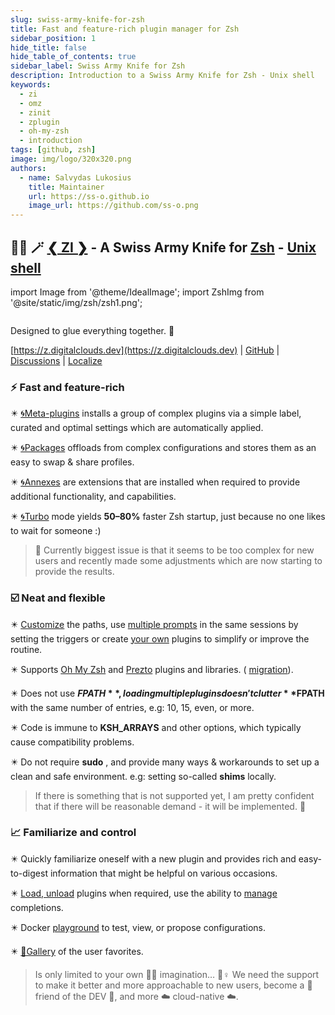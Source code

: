```yaml
---
slug: swiss-army-knife-for-zsh
title: Fast and feature-rich plugin manager for Zsh
sidebar_position: 1
hide_title: false
hide_table_of_contents: true
sidebar_label: Swiss Army Knife for Zsh
description: Introduction to a Swiss Army Knife for Zsh - Unix shell
keywords:
  - zi
  - omz
  - zinit
  - zplugin
  - oh-my-zsh
  - introduction
tags: [github, zsh]
image: img/logo/320x320.png
authors:
  - name: Salvydas Lukosius
    title: Maintainer
    url: https://ss-o.github.io
    image_url: https://github.com/ss-o.png
---
```


## 🧙‍♂️ 🪄 [❮ ZI ❯](https://github.com/z-shell/zi) - A Swiss Army Knife for [Zsh](https://zsh.sourceforge.io/) - [Unix shell](https://en.wikipedia.org/wiki/Unix_shell)

import Image from '@theme/IdealImage';
import ZshImg from '@site/static/img/zsh/zsh1.png';

<Image className="ScreenView" img={ZshImg} />

Designed to glue everything together. 🔗

[https://z.digitalclouds.dev](https://z.digitalclouds.dev) | [GitHub](https://github.com/z-shell/) | [Discussions](https://github.com/orgs/z-shell/discussions/) | [Localize](https://crowdin.digitalclouds.dev)

### ⚡️ Fast and feature-rich

✴️ [🌀Meta-plugins](https://z.digitalclouds.dev/search?q=meta+plugins) installs a group of complex plugins via a simple label, curated and optimal settings which are automatically applied.

✴️ [🌀Packages](https://z.digitalclouds.dev/ecosystem/packages) offloads from complex configurations and stores them as an easy to swap & share profiles.

✴️ [🌀Annexes](https://z.digitalclouds.dev/ecosystem/annexes) are extensions that are installed when required to provide additional functionality, and capabilities.

✴️ [🌀Turbo](https://z.digitalclouds.dev/docs/getting_started/overview#turbo-mode-zsh--53) mode yields **50–80%** faster Zsh startup, just because no one likes to wait for someone :)

> 🥵 Currently biggest issue is that it seems to be too complex for new users and recently made some adjustments which are now starting to provide the results.

### ☑️ Neat and flexible

✴️ [Customize](https://z.digitalclouds.dev/docs/guides/customization#customizing-paths) the paths, use [multiple prompts](https://z.digitalclouds.dev/docs/guides/customization#multiple-prompts) in the same sessions by setting the triggers or create [your own](https://z.digitalclouds.dev/docs/guides/customization#non-github-local-plugins) plugins to simplify or improve the routine.

✴️ Supports [Oh My Zsh](https://z.digitalclouds.dev/docs/getting_started/overview#oh-my-zsh-prezto) and [Prezto](https://z.digitalclouds.dev/docs/getting_started/overview#oh-my-zsh-prezto) plugins and libraries. ( [migration](https://z.digitalclouds.dev/docs/getting_started/migration)).

✴️ Does not use **$FPATH** , loading multiple plugins doesn't clutter **$FPATH** with the same number of entries, e.g: 10, 15, even, or more.

✴️ Code is immune to **KSH_ARRAYS** and other options, which typically cause compatibility problems.

✴️ Do not require **sudo** , and provide many ways & workarounds to set up a clean and safe environment. e.g: setting so-called **shims** locally.

> If there is something that is not supported yet, I am pretty confident that if there will be reasonable demand - it will be implemented. 🔨

### 📈 Familiarize and control

✴️ Quickly familiarize oneself with a new plugin and provides rich and easy-to-digest information that might be helpful on various occasions.

✴️ [Load, unload](https://z.digitalclouds.dev/docs/guides/commands#loading-and-unloading) plugins when required, use the ability to [manage](https://z.digitalclouds.dev/docs/guides/commands#completions-management) completions.

✴️ Docker [playground](https://github.com/z-shell/playground) to test, view, or propose configurations.

✴️ [💫Gallery](https://z.digitalclouds.dev/docs/gallery/collection) of the user favorites.

> Is only limited to your own 🤦‍♂️ imagination… 🧙‍‍♀️ We need the support to make it better and more approachable to new users, become a 💞 friend of the DEV 💞, and more ☁️ cloud-native ☁️.
